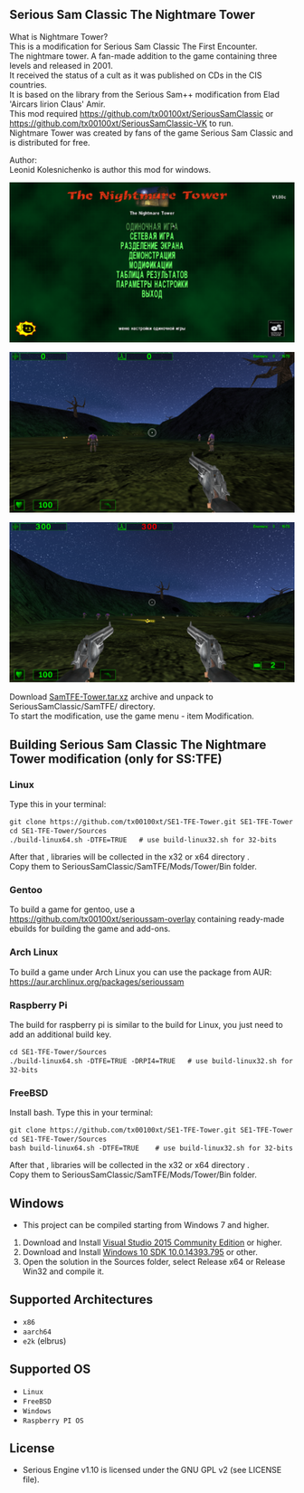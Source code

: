 ## Serious Sam Classic The Nightmare Tower

What is Nightmare Tower?  
This is a modification for Serious Sam Classic The First Encounter.  
The nightmare tower. A fan-made addition to the game containing three levels and released in 2001.  
It received the status of a cult as it was published on CDs in the CIS countries.  
It is based on the library from the Serious Sam++ modification from Elad 'Aircars Iirion Claus' Amir.  
This mod required https://github.com/tx00100xt/SeriousSamClassic or https://github.com/tx00100xt/SeriousSamClassic-VK to run.  
Nightmare Tower was created by fans of the game Serious Sam Classic and is distributed for free.    

Author:  
Leonid Kolesnichenko is author this mod for windows.  

![TW1](https://raw.githubusercontent.com/tx00100xt/SE1-TFE-Tower/main/Images/tower-1.png)

![TW2](https://raw.githubusercontent.com/tx00100xt/SE1-TFE-Tower/main/Images/tower-2.png)

![TW3](https://raw.githubusercontent.com/tx00100xt/SE1-TFE-Tower/main/Images/tower-3.png)


Download [SamTFE-Tower.tar.xz] archive and unpack to  SeriousSamClassic/SamTFE/ directory.  
To start the modification, use the game menu - item Modification.

Building Serious Sam Classic The Nightmare Tower modification (only for SS:TFE)
-------------------------------------------------------------------------------

### Linux

Type this in your terminal:

```
git clone https://github.com/tx00100xt/SE1-TFE-Tower.git SE1-TFE-Tower
cd SE1-TFE-Tower/Sources
./build-linux64.sh -DTFE=TRUE	# use build-linux32.sh for 32-bits
```
After that , libraries will be collected in the x32 or x64 directory .  
Copy them to SeriousSamClassic/SamTFE/Mods/Tower/Bin folder.

### Gentoo

To build a game for gentoo, use a https://github.com/tx00100xt/serioussam-overlay containing ready-made ebuilds for building the game and add-ons.

### Arch Linux

To build a game under Arch Linux you can use the package from AUR: https://aur.archlinux.org/packages/serioussam

### Raspberry Pi

The build for raspberry pi is similar to the build for Linux, you just need to add an additional build key.

```
cd SE1-TFE-Tower/Sources
./build-linux64.sh -DTFE=TRUE -DRPI4=TRUE	# use build-linux32.sh for 32-bits
```
### FreeBSD

Install bash. 
Type this in your terminal:

```
git clone https://github.com/tx00100xt/SE1-TFE-Tower.git SE1-TFE-Tower
cd SE1-TFE-Tower/Sources
bash build-linux64.sh -DTFE=TRUE	# use build-linux32.sh for 32-bits
```
After that , libraries will be collected in the x32 or x64 directory .  
Copy them to SeriousSamClassic/SamTFE/Mods/Tower/Bin folder.

Windows
-------
* This project can be compiled starting from Windows 7 and higher.

1. Download and Install [Visual Studio 2015 Community Edition] or higher.
2. Download and Install [Windows 10 SDK 10.0.14393.795] or other.
3. Open the solution in the Sources folder, select Release x64 or Release Win32 and compile it.

Supported Architectures
----------------------
* `x86`
* `aarch64`
* `e2k` (elbrus)

Supported OS
-----------
* `Linux`
* `FreeBSD`
* `Windows`
* `Raspberry PI OS`

License
-------

* Serious Engine v1.10 is licensed under the GNU GPL v2 (see LICENSE file).


[SamTFE-Tower.tar.xz]: https://drive.google.com/file/d/1-29nvJBlHDq9eOy1vEWX3tlgmyFDoYZP/view?usp=sharing "Serious Sam Classic The Nightmare Tower"
[Visual Studio 2015 Community Edition]: https://go.microsoft.com/fwlink/?LinkId=615448&clcid=0x409 "Visual Studio 2015 Community Edition"
[Windows 10 SDK 10.0.14393.795]: https://go.microsoft.com/fwlink/p/?LinkId=838916 "Windows 10 SDK 10.0.14393.795"
